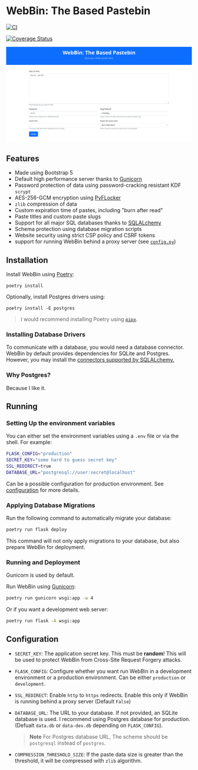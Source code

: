 # WebBin: The Based Pastebin

[![CI](https://github.com/arunanshub/WebBin/actions/workflows/ci.yml/badge.svg)](https://github.com/arunanshub/WebBin/actions/workflows/ci.yml)

[![Coverage Status](https://coveralls.io/repos/github/arunanshub/WebBin/badge.svg?branch=master)](https://coveralls.io/github/arunanshub/WebBin?branch=master)

![Website Image](static/website.png)

## Features

- Made using Bootstrap 5
- Default high performance server thanks to [Gunicorn][gunicorn]
- Password protection of data using password-cracking resistant KDF `scrypt`
- AES-256-GCM encryption using [PyFLocker](https://github.com/arunanshub/pyflocker)
- `zlib` compression of data
- Custom expiration time of pastes, including "burn after read"
- Paste titles and custom paste slugs
- Support for all major SQL databases thanks to [SQLALchemy][sqlalchemy]
- Schema protection using database migration scripts
- Website security using strict CSP policy and CSRF tokens
- support for running WebBin behind a proxy server (see [`config.py`](./config.py))

## Installation

Install WebBin using [Poetry](https://python-poetry.org/):

```shell
poetry install
```

Optionally, install Postgres drivers using:

```shell
poetry install -E postgres
```

> I would recommend installing Poetry using [`pipx`](https://pypa.github.io/pipx/).

### Installing Database Drivers

To communicate with a database, you would need a database connector. WebBin by
default provides dependencies for SQLite and Postgres. However, you may install
the [connectors supported by SQLALchemy.][sqlalchemy_dialects]

### Why Postgres?

Because I like it.

## Running

### Setting Up the environment variables

You can either set the environment variables using a `.env` file or via the
shell. For example:

```bash
FLASK_CONFIG="production"
SECRET_KEY="some hard to guess secret key"
SSL_REDIRECT=true
DATABASE_URL="postgresql://user:secret@localhost"
```

Can be a possible configuration for production environment. See
[configuration](#configuration) for more details.

### Applying Database Migrations

Run the following command to automatically migrate your database:

```bash
poetry run flask deploy
```

This command will not only apply migrations to your database, but also prepare
WebBin for deployment.

### Running and Deployment

Gunicorn is used by default.

Run WebBin using [Gunicorn][gunicorn]:

```bash
poetry run gunicorn wsgi:app -w 4
```

Or if you want a development web server:

```bash
poetry run flask -A wsgi:app
```

## Configuration

- `SECRET_KEY`: The application secret key. This must be **random**! This will
  be used to protect WebBin from Cross-Site Request Forgery attacks.

- `FLASK_CONFIG`: Configure whether you want run WebBin in a development
    environment or a production environment. Can be either `production` or
    `development`.

- `SSL_REDIRECT`: Enable `http` to `https` redirects. Enable this only if
  WebBin is running behind a proxy server (Default `False`)

- `DATABASE_URL`: The URL to your database. If not provided, an SQLite database
  is used. I recommend using Postgres database for production. (Defualt
  `data.db` or `data-dev.db` depending on `FLASK_CONFIG`).

  > **Note**
  > For Postgres database URL, The scheme should be `postgresql` instead of
  > `postgres`.

- `COMPRESSION_THRESHOLD_SIZE`: If the paste data size is greater than the
  threshold, it will be compressed with ``zlib`` algorithm.

[gunicorn]: <http://gunicorn.com>
[sqlalchemy]: <https://docs.sqlalchemy.org/>
[sqlalchemy_dialects]: <https://docs.sqlalchemy.org/en/20/dialects/>

